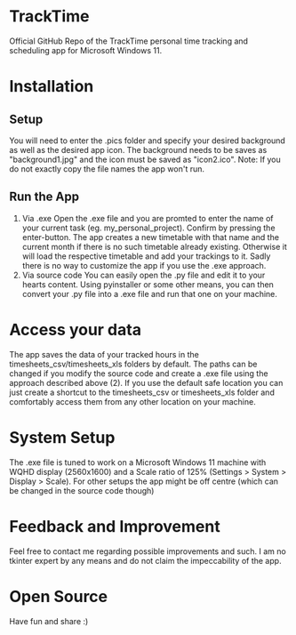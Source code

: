 # TrackTime
Official GitHub Repo of the TrackTime personal time tracking and scheduling app for Microsoft Windows 11.

# Installation
## Setup
You will need to enter the .pics folder and specify your desired background as well as the desired app icon. The background needs to be saves as "background1.jpg" and the icon must be saved as "icon2.ico".
Note: If you do not exactly copy the file names the app won't run.

## Run the App
1. Via .exe
Open the .exe file and you are promted to enter the name of your current task (eg. my_personal_project). Confirm by pressing the enter-button. The app creates a new timetable with that name and the current month if there is no such timetable already existing. Otherwise it will load the respective timetable and add your trackings to it.
Sadly there is no way to customize the app if you use the .exe approach.
2. Via source code
You can easily open the .py file and edit it to your hearts content. Using pyinstaller or some other means, you can then convert your .py file into a .exe file and run that one on your machine.

# Access your data
The app saves the data of your tracked hours in the timesheets_csv/timesheets_xls folders by default. The paths can be changed if you modify the source code and create a .exe file using the approach described above (2).
If you use the default safe location you can just create a shortcut to the timesheets_csv or timesheets_xls folder and comfortably access them from any other location on your machine.

# System Setup
The .exe file is tuned to work on a Microsoft Windows 11 machine with WQHD display (2560x1600) and a Scale ratio of 125% (Settings > System > Display > Scale).
For other setups the app might be off centre (which can be changed in the source code though)

# Feedback and Improvement
Feel free to contact me regarding possible improvements and such. I am no tkinter expert by any means and do not claim the impeccability of the app.

# Open Source
Have fun and share :)
